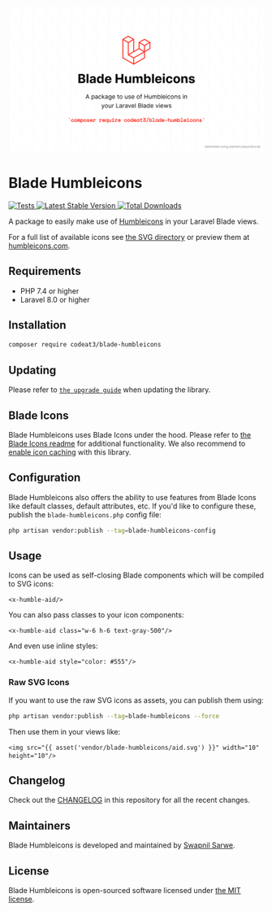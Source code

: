 <p align="center">
    <img src="./socialcard-blade-humbleicons.png" width="1280" title="Social Card Blade Humbleicons">
</p>

# Blade Humbleicons

<a href="https://github.com/codeat3/blade-humbleicons/actions?query=workflow%3ATests">
    <img src="https://github.com/codeat3/blade-humbleicons/workflows/Tests/badge.svg" alt="Tests">
</a>
<a href="https://packagist.org/packages/codeat3/blade-humbleicons">
    <img src="https://img.shields.io/packagist/v/codeat3/blade-humbleicons" alt="Latest Stable Version">
</a>
<a href="https://packagist.org/packages/codeat3/blade-humbleicons">
    <img src="https://img.shields.io/packagist/dt/codeat3/blade-humbleicons" alt="Total Downloads">
</a>

A package to easily make use of [Humbleicons](https://github.com/zraly/humbleicons) in your Laravel Blade views.

For a full list of available icons see [the SVG directory](resources/svg) or preview them at [humbleicons.com](https://humbleicons.com/).

## Requirements

- PHP 7.4 or higher
- Laravel 8.0 or higher

## Installation

```bash
composer require codeat3/blade-humbleicons
```

## Updating

Please refer to [`the upgrade guide`](UPGRADE.md) when updating the library.

## Blade Icons

Blade Humbleicons uses Blade Icons under the hood. Please refer to [the Blade Icons readme](https://github.com/blade-ui-kit/blade-icons) for additional functionality. We also recommend to [enable icon caching](https://github.com/blade-ui-kit/blade-icons#caching) with this library.

## Configuration

Blade Humbleicons also offers the ability to use features from Blade Icons like default classes, default attributes, etc. If you'd like to configure these, publish the `blade-humbleicons.php` config file:

```bash
php artisan vendor:publish --tag=blade-humbleicons-config
```

## Usage

Icons can be used as self-closing Blade components which will be compiled to SVG icons:

```blade
<x-humble-aid/>
```

You can also pass classes to your icon components:

```blade
<x-humble-aid class="w-6 h-6 text-gray-500"/>
```

And even use inline styles:

```blade
<x-humble-aid style="color: #555"/>
```

### Raw SVG Icons

If you want to use the raw SVG icons as assets, you can publish them using:

```bash
php artisan vendor:publish --tag=blade-humbleicons --force
```

Then use them in your views like:

```blade
<img src="{{ asset('vendor/blade-humbleicons/aid.svg') }}" width="10" height="10"/>
```

## Changelog

Check out the [CHANGELOG](CHANGELOG.md) in this repository for all the recent changes.

## Maintainers

Blade Humbleicons is developed and maintained by [Swapnil Sarwe](https://swapnilsarwe.com).

## License

Blade Humbleicons is open-sourced software licensed under [the MIT license](LICENSE.md).

